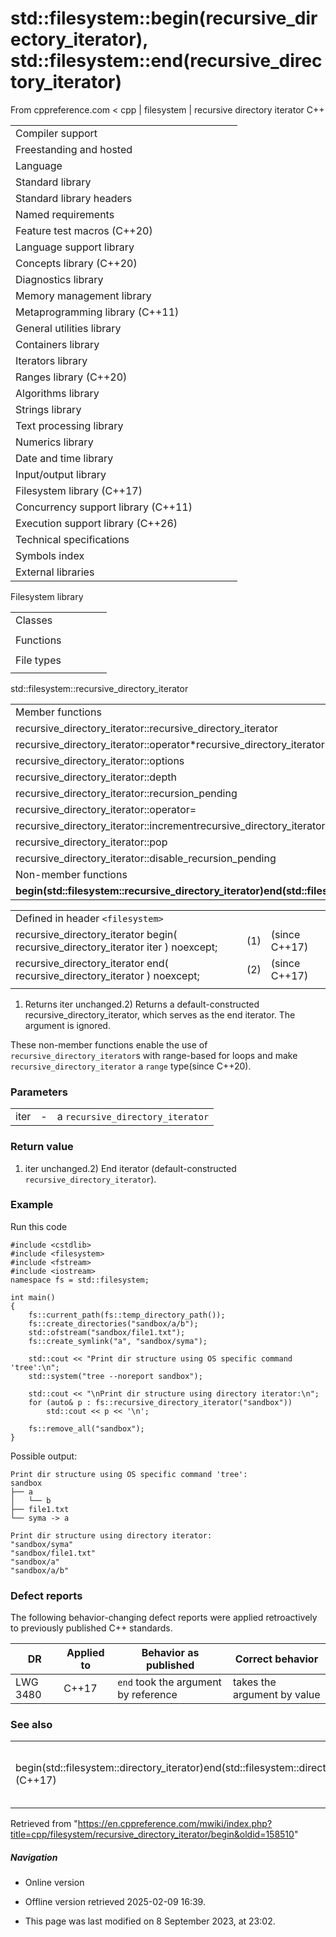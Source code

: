 # std::filesystem::begin(recursive_directory_iterator), std::filesystem::end(recursive_directory_iterator)

From cppreference.com
< cpp‎ | filesystem‎ | recursive directory iterator
C++

|  |  |  |  |  |
| --- | --- | --- | --- | --- |
| Compiler support | | | | |
| Freestanding and hosted | | | | |
| Language | | | | |
| Standard library | | | | |
| Standard library headers | | | | |
| Named requirements | | | | |
| Feature test macros (C++20) | | | | |
| Language support library | | | | |
| Concepts library (C++20) | | | | |
| Diagnostics library | | | | |
| Memory management library | | | | |
| Metaprogramming library (C++11) | | | | |
| General utilities library | | | | |
| Containers library | | | | |
| Iterators library | | | | |
| Ranges library (C++20) | | | | |
| Algorithms library | | | | |
| Strings library | | | | |
| Text processing library | | | | |
| Numerics library | | | | |
| Date and time library | | | | |
| Input/output library | | | | |
| Filesystem library (C++17) | | | | |
| Concurrency support library (C++11) | | | | |
| Execution support library (C++26) | | | | |
| Technical specifications | | | | |
| Symbols index | | | | |
| External libraries | | | | |

Filesystem library

|  |  |  |  |  |
| --- | --- | --- | --- | --- |
| Classes | | | | |
| |  |  |  |  |  | | --- | --- | --- | --- | --- | | filesystem::path | | | | | | filesystem::filesystem_error | | | | | | filesystem::directory_entry | | | | | | filesystem::directory_iterator | | | | | | filesystem::recursive_directory_iterator | | | | | | filesystem::file_status | | | | | | filesystem::space_info | | | | | | |  |  |  |  |  | | --- | --- | --- | --- | --- | | filesystem::file_type | | | | | | filesystem::file_time_type | | | | | | filesystem::perms | | | | | | filesystem::perm_options | | | | | | filesystem::copy_options | | | | | | filesystem::directory_options | | | | | |
| Functions | | | | |
| |  |  |  |  |  | | --- | --- | --- | --- | --- | | filesystem::absolute | | | | | | filesystem::canonicalfilesystem::weakly_canonical | | | | | | filesystem::relativefilesystem::proximate | | | | | | filesystem::copy | | | | | | filesystem::copy_file | | | | | | filesystem::copy_symlink | | | | | | filesystem::create_directory filesystem::create_directories | | | | | | filesystem::create_hard_link | | | | | | filesystem::create_symlink filesystem::create_directory_symlink | | | | | | filesystem::current_path | | | | | | filesystem::temp_directory_path | | | | | | |  |  |  |  |  | | --- | --- | --- | --- | --- | | filesystem::exists | | | | | | filesystem::equivalent | | | | | | filesystem::file_size | | | | | | filesystem::hard_link_count | | | | | | filesystem::last_write_time | | | | | | filesystem::permissions | | | | | | filesystem::read_symlink | | | | | | filesystem::remove filesystem::remove_all | | | | | | filesystem::rename | | | | | | filesystem::resize_file | | | | | | filesystem::space | | | | | | filesystem::status filesystem::symlink_status | | | | | |
| File types | | | | |
| |  |  |  |  |  | | --- | --- | --- | --- | --- | | filesystem::is_block_file | | | | | | filesystem::is_character_file | | | | | | filesystem::is_directory | | | | | | filesystem::is_empty | | | | | | filesystem::status_known | | | | | | |  |  |  |  |  | | --- | --- | --- | --- | --- | | filesystem::is_fifo | | | | | | filesystem::is_other | | | | | | filesystem::is_regular_file | | | | | | filesystem::is_socket | | | | | | filesystem::is_symlink | | | | | |

std::filesystem::recursive_directory_iterator

|  |  |  |  |  |
| --- | --- | --- | --- | --- |
| Member functions | | | | |
| recursive_directory_iterator::recursive_directory_iterator | | | | |
| recursive_directory_iterator::operator\*recursive_directory_iterator::operator-> | | | | |
| recursive_directory_iterator::options | | | | |
| recursive_directory_iterator::depth | | | | |
| recursive_directory_iterator::recursion_pending | | | | |
| recursive_directory_iterator::operator= | | | | |
| recursive_directory_iterator::incrementrecursive_directory_iterator::operator++ | | | | |
| recursive_directory_iterator::pop | | | | |
| recursive_directory_iterator::disable_recursion_pending | | | | |
| Non-member functions | | | | |
| ****begin(std::filesystem::recursive_directory_iterator)end(std::filesystem::recursive_directory_iterator)**** | | | | |

|  |  |  |
| --- | --- | --- |
| Defined in header `<filesystem>` |  |  |
| recursive_directory_iterator begin( recursive_directory_iterator iter ) noexcept; | (1) | (since C++17) |
| recursive_directory_iterator end( recursive_directory_iterator ) noexcept; | (2) | (since C++17) |
|  |  |  |

1) Returns iter unchanged.2) Returns a default-constructed recursive_directory_iterator, which serves as the end iterator. The argument is ignored.

These non-member functions enable the use of `recursive_directory_iterator`s with range-based for loops and make `recursive_directory_iterator` a `range` type(since C++20).

### Parameters

|  |  |  |
| --- | --- | --- |
| iter | - | a `recursive_directory_iterator` |

### Return value

1) iter unchanged.2) End iterator (default-constructed `recursive_directory_iterator`).

### Example

Run this code

```
#include <cstdlib>
#include <filesystem>
#include <fstream>
#include <iostream>
namespace fs = std::filesystem;
 
int main()
{
    fs::current_path(fs::temp_directory_path());
    fs::create_directories("sandbox/a/b");
    std::ofstream("sandbox/file1.txt");
    fs::create_symlink("a", "sandbox/syma");
 
    std::cout << "Print dir structure using OS specific command 'tree':\n";
    std::system("tree --noreport sandbox");
 
    std::cout << "\nPrint dir structure using directory iterator:\n";
    for (auto& p : fs::recursive_directory_iterator("sandbox"))
        std::cout << p << '\n';
 
    fs::remove_all("sandbox");
}

```

Possible output:

```
Print dir structure using OS specific command 'tree':
sandbox
├── a
│   └── b
├── file1.txt
└── syma -> a
 
Print dir structure using directory iterator:
"sandbox/syma"
"sandbox/file1.txt"
"sandbox/a"
"sandbox/a/b"

```

### Defect reports

The following behavior-changing defect reports were applied retroactively to previously published C++ standards.

| DR | Applied to | Behavior as published | Correct behavior |
| --- | --- | --- | --- |
| LWG 3480 | C++17 | `end` took the argument by reference | takes the argument by value |

### See also

|  |  |
| --- | --- |
| begin(std::filesystem::directory_iterator)end(std::filesystem::directory_iterator)(C++17) | range-based for loop support   (function) |

Retrieved from "<https://en.cppreference.com/mwiki/index.php?title=cpp/filesystem/recursive_directory_iterator/begin&oldid=158510>"

##### Navigation

- Online version
- Offline version retrieved 2025-02-09 16:39.

- This page was last modified on 8 September 2023, at 23:02.